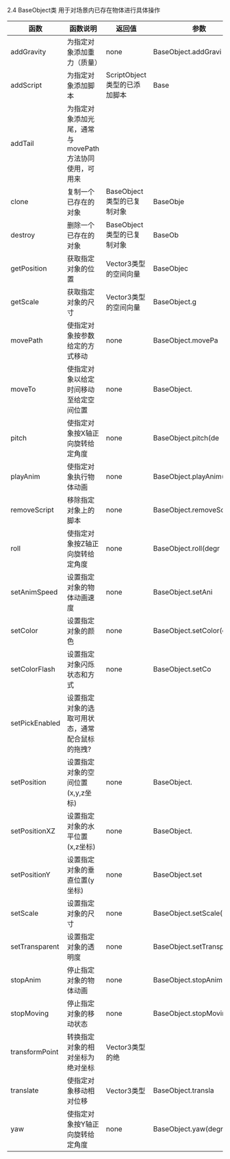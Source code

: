 2.4 	BaseObject类
用于对场景内已存在物体进行具体操作

|函数|函数说明|返回值|参数
|-------|--------------|-------|----|                                     
|addGravity|为指定对象添加重力（质量）|none|BaseObject.addGravi
|addScript|为指定对象添加脚本|ScriptObject类型的已添加脚本|Base
|addTail|为指定对象添加光尾，通常与movePath方法协同使用，可用来
|clone|复制一个已存在的对象|BaseObject类型的已复制对象|BaseObje
|destroy|删除一个已存在的对象|BaseObject类型的已复制对象|BaseOb
|getPosition|获取指定对象的位置|Vector3类型的空间向量|BaseObjec
|getScale|获取指定对象的尺寸|Vector3类型的空间向量|BaseObject.g
|movePath|使指定对象按参数给定的方式移动|none|BaseObject.movePa
|moveTo|使指定对象以给定时间移动至给定空间位置|none|BaseObject.
|pitch|使指定对象按X轴正向旋转给定角度|none|BaseObject.pitch(de
|playAnim|使指定对象执行物体动画|none|BaseObject.playAnim(animN
|removeScript|移除指定对象上的脚本|none|BaseObject.removeScript
|roll|使指定对象按Z轴正向旋转给定角度|none|BaseObject.roll(degr
|setAnimSpeed|设置指定对象的物体动画速度|none|BaseObject.setAni
|setColor|设置指定对象的颜色|none|BaseObject.setColor(color)   
|setColorFlash|设置指定对象闪烁状态和方式|none|BaseObject.setCo
|setPickEnabled|设置指定对象的选取可用状态，通常配合鼠标的拖拽?
|setPosition|设置指定对象的空间位置(x,y,z坐标)|none|BaseObject.
|setPositionXZ|设置指定对象的水平位置(x,z坐标)|none|BaseObject.
|setPositionY|设置指定对象的垂直位置(y坐标)|none|BaseObject.set
|setScale|设置指定对象的尺寸|none|BaseObject.setScale(x,y,z)   
|setTransparent|设置指定对象的透明度|none|BaseObject.setTranspa
|stopAnim|停止指定对象的物体动画|none|BaseObject.stopAnim()    
stopMoving|停止指定对象的移动状态|none|BaseObject.stopMoving() 
transformPoint|转换指定对象的相对坐标为绝对坐标|Vector3类型的绝
translate|使指定对象移动相对位移|Vector3类型|BaseObject.transla
yaw|使指定对象按Y轴正向旋转给定角度|none|BaseObject.yaw(degree)

